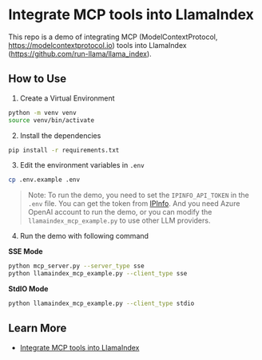 # Integrate MCP tools into LlamaIndex

This repo is a demo of integrating MCP (ModelContextProtocol, https://modelcontextprotocol.io) tools into LlamaIndex (https://github.com/run-llama/llama_index).

## How to Use

1. Create a Virtual Environment

```bash
python -m venv venv
source venv/bin/activate
```

2. Install the dependencies

```bash
pip install -r requirements.txt
```

3. Edit the environment variables in `.env`

```bash
cp .env.example .env
```

> Note: To run the demo, you need to set the `IPINFO_API_TOKEN` in the `.env` file. You can get the token from [IPInfo](https://ipinfo.io/). And you need Azure OpenAI account to run the demo, or you can modify the `llamaindex_mcp_example.py` to use other LLM providers.

4. Run the demo with following command

**SSE Mode**

```bash
python mcp_server.py --server_type sse
python llamaindex_mcp_example.py --client_type sse
```

**StdIO Mode**

```bash
python llamaindex_mcp_example.py --client_type stdio
```

## Learn More

- [Integrate MCP tools into LlamaIndex](https://psiace.me/posts/integrate-mcp-tools-into-llamaindex/)
